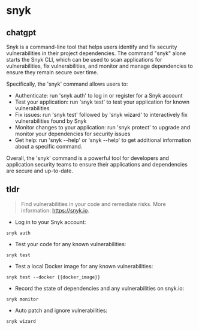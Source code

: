 # snyk 
## chatgpt 
Snyk is a command-line tool that helps users identify and fix security vulnerabilities in their project dependencies. The command "snyk" alone starts the Snyk CLI, which can be used to scan applications for vulnerabilities, fix vulnerabilities, and monitor and manage dependencies to ensure they remain secure over time.

Specifically, the 'snyk' command allows users to:

- Authenticate: run 'snyk auth' to log in or register for a Snyk account
- Test your application: run 'snyk test' to test your application for known vulnerabilities
- Fix issues: run 'snyk test' followed by 'snyk wizard' to interactively fix vulnerabilities found by Snyk
- Monitor changes to your application: run 'snyk protect' to upgrade and monitor your dependencies for security issues
- Get help: run 'snyk --help' or 'snyk <command> --help' to get additional information about a specific command.

Overall, the 'snyk' command is a powerful tool for developers and application security teams to ensure their applications and dependencies are secure and up-to-date. 

## tldr 
 
> Find vulnerabilities in your code and remediate risks.
> More information: <https://snyk.io>.

- Log in to your Snyk account:

`snyk auth`

- Test your code for any known vulnerabilities:

`snyk test`

- Test a local Docker image for any known vulnerabilities:

`snyk test --docker {{docker_image}}`

- Record the state of dependencies and any vulnerabilities on snyk.io:

`snyk monitor`

- Auto patch and ignore vulnerabilities:

`snyk wizard`

